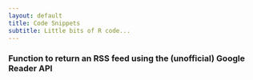 ```yaml
---
layout: default
title: Code Snippets
subtitle: Little bits of R code...
---
```


### Function to return an RSS feed using the (unofficial) Google Reader API

<script src="https://gist.github.com/1606595.js?file=GoogleReader.R"></script>

